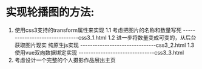 # 实现轮播图的方法:
1. 使用css3支持的transform属性来实现
  1.1 考虑把图片的名称和数量写死
  -------------------------------css3_1.html
  1.2 进一步将数量变成可变的，从后台获取图片现实
  纯原生js实现
  -------------------------------css3_2.html
  1.3 使用vue双向数据绑定实现
  -------------------------------css3_3.html
2. 考虑设计一个完整的个人摄影作品展出主页